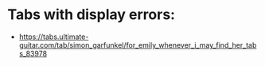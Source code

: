 # Tabs with display errors:
- https://tabs.ultimate-guitar.com/tab/simon_garfunkel/for_emily_whenever_i_may_find_her_tabs_83978
